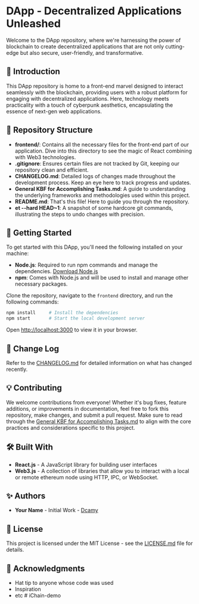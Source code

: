 # DApp - Decentralized Applications Unleashed

Welcome to the DApp repository, where we're harnessing the power of blockchain to create decentralized applications that are not only cutting-edge but also secure, user-friendly, and transformative.

## 🌟 Introduction

This DApp repository is home to a front-end marvel designed to interact seamlessly with the blockchain, providing users with a robust platform for engaging with decentralized applications. Here, technology meets practicality with a touch of cyberpunk aesthetics, encapsulating the essence of next-gen web applications.

## 📂 Repository Structure

- **frontend/**: Contains all the necessary files for the front-end part of our application. Dive into this directory to see the magic of React combining with Web3 technologies.
- **.gitignore**: Ensures certain files are not tracked by Git, keeping our repository clean and efficient.
- **CHANGELOG.md**: Detailed logs of changes made throughout the development process. Keep an eye here to track progress and updates.
- **General KBF for Accomplishing Tasks.md**: A guide to understanding the underlying frameworks and methodologies used within this project.
- **README.md**: That's this file! Here to guide you through the repository.
- **et --hard HEAD~1**: A snapshot of some hardcore git commands, illustrating the steps to undo changes with precision.

## 🚀 Getting Started

To get started with this DApp, you'll need the following installed on your machine:

- **Node.js**: Required to run npm commands and manage the dependencies. [Download Node.js](https://nodejs.org/)
- **npm**: Comes with Node.js and will be used to install and manage other necessary packages.

Clone the repository, navigate to the `frontend` directory, and run the following commands:

```bash
npm install     # Install the dependencies
npm start       # Start the local development server
```
Open [http://localhost:3000](http://localhost:3000) to view it in your browser.

## 📜 Change Log

Refer to the [CHANGELOG.md](CHANGELOG.md) for detailed information on what has changed recently.

## 💡 Contributing

We welcome contributions from everyone! Whether it's bug fixes, feature additions, or improvements in documentation, feel free to fork this repository, make changes, and submit a pull request. Make sure to read through the [General KBF for Accomplishing Tasks.md](General%20KBF%20for%20Accomplishing%20Tasks.md) to align with the core practices and considerations specific to this project.

## 🛠️ Built With

- **React.js** - A JavaScript library for building user interfaces
- **Web3.js** - A collection of libraries that allow you to interact with a local or remote ethereum node using HTTP, IPC, or WebSocket.

## ✨ Authors

- **Your Name** - Initial Work - [Dcamy](https://github.com/Dcamy)

## 📄 License

This project is licensed under the MIT License - see the [LICENSE.md](LICENSE.md) file for details.

## 🎉 Acknowledgments

- Hat tip to anyone whose code was used
- Inspiration
- etc
#   i C h a i n - d e m o  
 